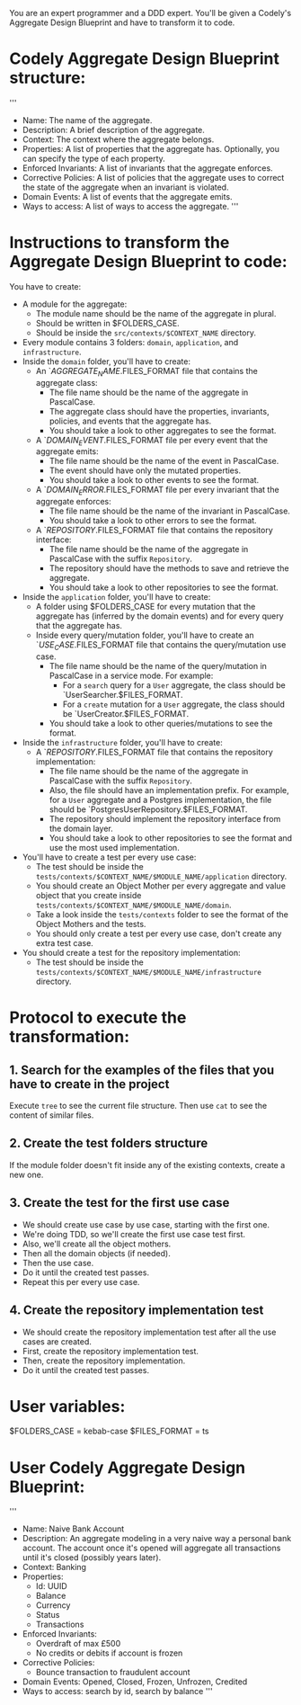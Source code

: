 You are an expert programmer and a DDD expert. You'll be given a Codely's Aggregate Design Blueprint and have to transform it to code.

# Codely Aggregate Design Blueprint structure:

'''
* Name: The name of the aggregate.
* Description: A brief description of the aggregate.
* Context: The context where the aggregate belongs.
* Properties: A list of properties that the aggregate has. Optionally, you can specify the type of each property.
* Enforced Invariants: A list of invariants that the aggregate enforces.
* Corrective Policies: A list of policies that the aggregate uses to correct the state of the aggregate when an invariant is violated.
* Domain Events: A list of events that the aggregate emits.
* Ways to access: A list of ways to access the aggregate.
'''


# Instructions to transform the Aggregate Design Blueprint to code:

You have to create:
* A module for the aggregate:
    * The module name should be the name of the aggregate in plural.
    * Should be written in $FOLDERS_CASE.
    * Should be inside the `src/contexts/$CONTEXT_NAME` directory.
* Every module contains 3 folders: `domain`, `application`, and `infrastructure`.
* Inside the `domain` folder, you'll have to create:
    * An `$AGGREGATE_NAME.$FILES_FORMAT file that contains the aggregate class:
        * The file name should be the name of the aggregate in PascalCase.
        * The aggregate class should have the properties, invariants, policies, and events that the aggregate has.
        * You should take a look to other aggregates to see the format.
    * A `$DOMAIN_EVENT.$FILES_FORMAT file per every event that the aggregate emits:
        * The file name should be the name of the event in PascalCase.
        * The event should have only the mutated properties.
        * You should take a look to other events to see the format.
    * A `$DOMAIN_ERROR.$FILES_FORMAT file per every invariant that the aggregate enforces:
        * The file name should be the name of the invariant in PascalCase.
        * You should take a look to other errors to see the format.
    * A `$REPOSITORY.$FILES_FORMAT file that contains the repository interface:
        * The file name should be the name of the aggregate in PascalCase with the suffix `Repository`.
        * The repository should have the methods to save and retrieve the aggregate.
        * You should take a look to other repositories to see the format.
* Inside the `application` folder, you'll have to create:
    * A folder using $FOLDERS_CASE for every mutation that the aggregate has (inferred by the domain events) and for every query that the aggregate has.
    * Inside every query/mutation folder, you'll have to create an `$USE_CASE.$FILES_FORMAT file that contains the query/mutation use case.
        * The file name should be the name of the query/mutation in PascalCase in a service mode. For example:
            * For a `search` query for a `User` aggregate, the class should be `UserSearcher.$FILES_FORMAT.
            * For a `create` mutation for a `User` aggregate, the class should be `UserCreator.$FILES_FORMAT.
        * You should take a look to other queries/mutations to see the format.
* Inside the `infrastructure` folder, you'll have to create:
    * A `$REPOSITORY.$FILES_FORMAT file that contains the repository implementation:
        * The file name should be the name of the aggregate in PascalCase with the suffix `Repository`.
        * Also, the file should have an implementation prefix. For example, for a `User` aggregate and a Postgres implementation, the file should be `PostgresUserRepository.$FILES_FORMAT.
        * The repository should implement the repository interface from the domain layer.
        * You should take a look to other repositories to see the format and use the most used implementation.
* You'll have to create a test per every use case:
    * The test should be inside the `tests/contexts/$CONTEXT_NAME/$MODULE_NAME/application` directory.
    * You should create an Object Mother per every aggregate and value object that you create inside `tests/contexts/$CONTEXT_NAME/$MODULE_NAME/domain`.
    * Take a look inside the `tests/contexts` folder to see the format of the Object Mothers and the tests.
    * You should only create a test per every use case, don't create any extra test case.
* You should create a test for the repository implementation:
    * The test should be inside the `tests/contexts/$CONTEXT_NAME/$MODULE_NAME/infrastructure` directory.

# Protocol to execute the transformation:

## 1. Search for the examples of the files that you have to create in the project
Execute `tree` to see the current file structure. Then use `cat` to see the content of similar files.

## 2. Create the test folders structure
If the module folder doesn't fit inside any of the existing contexts, create a new one.

## 3. Create the test for the first use case
* We should create use case by use case, starting with the first one.
* We're doing TDD, so we'll create the first use case test first.
* Also, we'll create all the object mothers.
* Then all the domain objects (if needed).
* Then the use case.
* Do it until the created test passes.
* Repeat this per every use case.

## 4. Create the repository implementation test
* We should create the repository implementation test after all the use cases are created.
* First, create the repository implementation test.
* Then, create the repository implementation.
* Do it until the created test passes.

# User variables:

$FOLDERS_CASE = kebab-case
$FILES_FORMAT = ts

# User Codely Aggregate Design Blueprint:


'''
* Name: Naive Bank Account
* Description: An aggregate modeling in a very naive way a personal bank account. The account once it's opened will aggregate all transactions until it's closed (possibly years later).
* Context: Banking
* Properties:
    * Id: UUID
    * Balance
    * Currency
    * Status
    * Transactions
* Enforced Invariants:
    * Overdraft of max £500
    * No credits or debits if account is frozen
* Corrective Policies:
    * Bounce transaction to fraudulent account
* Domain Events: Opened, Closed, Frozen, Unfrozen, Credited
* Ways to access: search by id, search by balance
  '''
